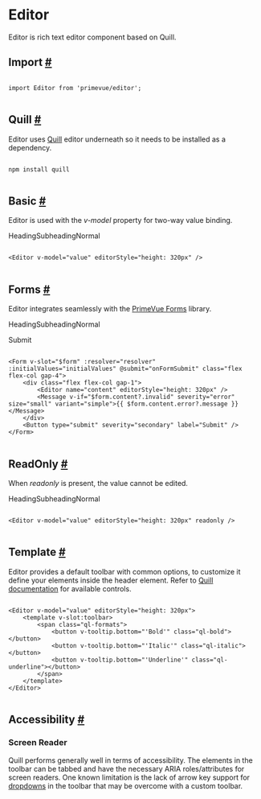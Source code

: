 # Editor

Editor is rich text editor component based on Quill.

## Import [#](https://primevue.org/editor/#import)

```

import Editor from 'primevue/editor';


```

## Quill [#](https://primevue.org/editor/#quill)

Editor uses [Quill](https://quilljs.com/) editor underneath so it needs to be installed as a dependency.

```

npm install quill


```

## Basic [#](https://primevue.org/editor/#basic)

Editor is used with the *v-model* property for two-way value binding.

HeadingSubheadingNormal

```

<Editor v-model="value" editorStyle="height: 320px" />


```

## Forms [#](https://primevue.org/editor/#forms)

Editor integrates seamlessly with the [PrimeVue Forms](https://primevue.org/forms) library.

HeadingSubheadingNormal

Submit

```

<Form v-slot="$form" :resolver="resolver" :initialValues="initialValues" @submit="onFormSubmit" class="flex flex-col gap-4">
    <div class="flex flex-col gap-1">
        <Editor name="content" editorStyle="height: 320px" />
        <Message v-if="$form.content?.invalid" severity="error" size="small" variant="simple">{{ $form.content.error?.message }}</Message>
    </div>
    <Button type="submit" severity="secondary" label="Submit" />
</Form>


```

## ReadOnly [#](https://primevue.org/editor/#readonly)

When *readonly* is present, the value cannot be edited.

HeadingSubheadingNormal

```

<Editor v-model="value" editorStyle="height: 320px" readonly />


```

## Template [#](https://primevue.org/editor/#template)

Editor provides a default toolbar with common options, to customize it define your elements inside the header element. Refer to [Quill documentation](http://quilljs.com/docs/modules/toolbar/) for available controls.

```

<Editor v-model="value" editorStyle="height: 320px">
    <template v-slot:toolbar>
        <span class="ql-formats">
            <button v-tooltip.bottom="'Bold'" class="ql-bold"></button>
            <button v-tooltip.bottom="'Italic'" class="ql-italic"></button>
            <button v-tooltip.bottom="'Underline'" class="ql-underline"></button>
        </span>
    </template>
</Editor>


```

## Accessibility [#](https://primevue.org/editor/#accessibility)

### Screen Reader

Quill performs generally well in terms of accessibility. The elements in the toolbar can be tabbed and have the necessary ARIA roles/attributes for screen readers. One known limitation is the lack of arrow key support for [dropdowns](https://github.com/quilljs/quill/issues/1031) in the toolbar that may be overcome with a custom toolbar.